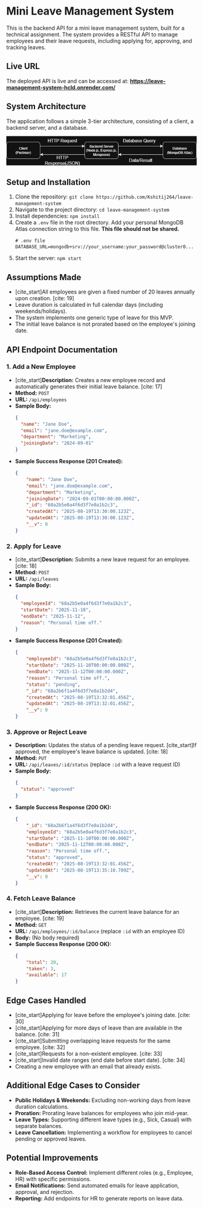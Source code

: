 # Mini Leave Management System

This is the backend API for a mini leave management system, built for a technical assignment. The system provides a RESTful API to manage employees and their leave requests, including applying for, approving, and tracking leaves.

## Live URL

The deployed API is live and can be accessed at: **https://leave-management-system-hcld.onrender.com/**

## System Architecture

The application follows a simple 3-tier architecture, consisting of a client, a backend server, and a database.

![High-Level Design Diagram](./hld.png)

## Setup and Installation

1.  Clone the repository: `git clone https://github.com/Kshitij264/leave-management-system`
2.  Navigate to the project directory: `cd leave-management-system`
3.  Install dependencies: `npm install`
4.  Create a `.env` file in the root directory. Add your personal MongoDB Atlas connection string to this file. **This file should not be shared.**
    ```
    # .env file
    DATABASE_URL=mongodb+srv://your_username:your_password@cluster0...
    ```
5.  Start the server: `npm start`

## Assumptions Made

* [cite_start]All employees are given a fixed number of 20 leaves annually upon creation. [cite: 19]
* Leave duration is calculated in full calendar days (including weekends/holidays).
* The system implements one generic type of leave for this MVP.
* The initial leave balance is not prorated based on the employee's joining date.

## API Endpoint Documentation

### 1. Add a New Employee
* [cite_start]**Description:** Creates a new employee record and automatically generates their initial leave balance. [cite: 17]
* **Method:** `POST`
* **URL:** `/api/employees`
* **Sample Body:**
    ```json
    {
      "name": "Jane Doe",
      "email": "jane.doe@example.com",
      "department": "Marketing",
      "joiningDate": "2024-09-01"
    }
    ```
* **Sample Success Response (201 Created):**
    ```json
    {
        "name": "Jane Doe",
        "email": "jane.doe@example.com",
        "department": "Marketing",
        "joiningDate": "2024-09-01T00:00:00.000Z",
        "_id": "68a2b5e0a4f6d3f7e0a1b2c3",
        "createdAt": "2025-08-19T13:30:00.123Z",
        "updatedAt": "2025-08-19T13:30:00.123Z",
        "__v": 0
    }
    ```

### 2. Apply for Leave
* [cite_start]**Description:** Submits a new leave request for an employee. [cite: 18]
* **Method:** `POST`
* **URL:** `/api/leaves`
* **Sample Body:**
    ```json
    {
      "employeeId": "68a2b5e0a4f6d3f7e0a1b2c3",
      "startDate": "2025-11-10",
      "endDate": "2025-11-12",
      "reason": "Personal time off."
    }
    ```
* **Sample Success Response (201 Created):**
    ```json
    {
        "employeeId": "68a2b5e0a4f6d3f7e0a1b2c3",
        "startDate": "2025-11-10T00:00:00.000Z",
        "endDate": "2025-11-12T00:00:00.000Z",
        "reason": "Personal time off.",
        "status": "pending",
        "_id": "68a2b6f1a4f6d3f7e0a1b2d4",
        "createdAt": "2025-08-19T13:32:01.456Z",
        "updatedAt": "2025-08-19T13:32:01.456Z",
        "__v": 0
    }
    ```

### 3. Approve or Reject Leave
* **Description:** Updates the status of a pending leave request. [cite_start]If approved, the employee's leave balance is updated. [cite: 18]
* **Method:** `PUT`
* **URL:** `/api/leaves/:id/status` (replace `:id` with a leave request ID)
* **Sample Body:**
    ```json
    {
      "status": "approved"
    }
    ```
* **Sample Success Response (200 OK):**
    ```json
    {
        "_id": "68a2b6f1a4f6d3f7e0a1b2d4",
        "employeeId": "68a2b5e0a4f6d3f7e0a1b2c3",
        "startDate": "2025-11-10T00:00:00.000Z",
        "endDate": "2025-11-12T00:00:00.000Z",
        "reason": "Personal time off.",
        "status": "approved",
        "createdAt": "2025-08-19T13:32:01.456Z",
        "updatedAt": "2025-08-19T13:35:10.789Z",
        "__v": 0
    }
    ```

### 4. Fetch Leave Balance
* [cite_start]**Description:** Retrieves the current leave balance for an employee. [cite: 19]
* **Method:** `GET`
* **URL:** `/api/employees/:id/balance` (replace `:id` with an employee ID)
* **Body:** (No body required)
* **Sample Success Response (200 OK):**
    ```json
    {
        "total": 20,
        "taken": 3,
        "available": 17
    }
    ```

## Edge Cases Handled

* [cite_start]Applying for leave before the employee's joining date. [cite: 30]
* [cite_start]Applying for more days of leave than are available in the balance. [cite: 31]
* [cite_start]Submitting overlapping leave requests for the same employee. [cite: 32]
* [cite_start]Requests for a non-existent employee. [cite: 33]
* [cite_start]Invalid date ranges (end date before start date). [cite: 34]
* Creating a new employee with an email that already exists.

## Additional Edge Cases to Consider

* **Public Holidays & Weekends:** Excluding non-working days from leave duration calculations.
* **Proration:** Prorating leave balances for employees who join mid-year.
* **Leave Types:** Supporting different leave types (e.g., Sick, Casual) with separate balances.
* **Leave Cancellation:** Implementing a workflow for employees to cancel pending or approved leaves.

## Potential Improvements

* **Role-Based Access Control:** Implement different roles (e.g., Employee, HR) with specific permissions.
* **Email Notifications:** Send automated emails for leave application, approval, and rejection.
* **Reporting:** Add endpoints for HR to generate reports on leave data.